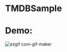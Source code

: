 # TMDBSample

# Demo:

![ezgif com-gif-maker](https://user-images.githubusercontent.com/16116144/147369475-b129807d-2dc0-4da9-83ee-966089ab7f96.gif)
